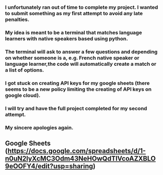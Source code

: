 ### I unfortunately ran out of time to complete my project. I wanted to submit something as my first attempt to avoid any late penalties. 
### My idea is meant to be a terminal that matches language learners with native speakers based using python.
### The terminal will ask to answer a few questions and depending on whether someone is a, e.g. French native speaker or language learner,the code will automatically create a match or a list of options.
### I got stuck on creating API keys for my google sheets (there seems to be a new policy limiting the creating of API keys on google cloud).
### I will try and have the full project completed for my second attempt.
### My sincere apologies again.

## Google Sheets (https://docs.google.com/spreadsheets/d/1-n0uN2lyXcMC3Odm43NeHOwQdTIVcoAZXBLO9eOOFY4/edit?usp=sharing)

